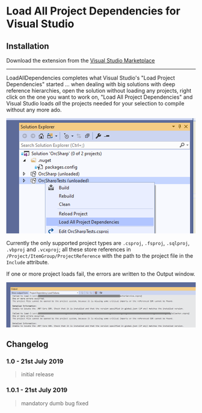 # Load All Project Dependencies for Visual Studio
## Installation
Download the extension from the [Visual Studio Marketplace](https://marketplace.visualstudio.com/items?itemName=JonKale.LoadAllDependencies)

---

LoadAllDependencies completes what Visual Studio's "Load Project Dependencies" started … when dealing with big solutions with deep reference hierarchies, open the solution without loading any projects, right click on the one you want to work on, "Load All Project Dependencies" and Visual Studio loads *all* the projects needed for your selection to compile without any more ado.

![Right-click Load All Project Dependencies](doc/solutionExplorer.png)

Currently the only supported project types are `.csproj`, `.fsproj`, `.sqlproj`, `.vbproj` and `.vcxproj`; all these store references in `/Project/ItemGroup/ProjectReference` with the path to the project file in the `Include` attribute.

If one or more project loads fail, the errors are written to the Output window.

![Project Dependencies Load Failures pane](doc/outputWindow.png)

## Changelog
### 1.0 - 21st July 2019
> initial release
### 1.0.1 - 21st July 2019
> mandatory dumb bug fixed
